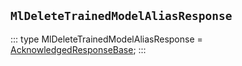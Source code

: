 ## `MlDeleteTrainedModelAliasResponse`
:::
type MlDeleteTrainedModelAliasResponse = [AcknowledgedResponseBase](./AcknowledgedResponseBase.md);
:::
